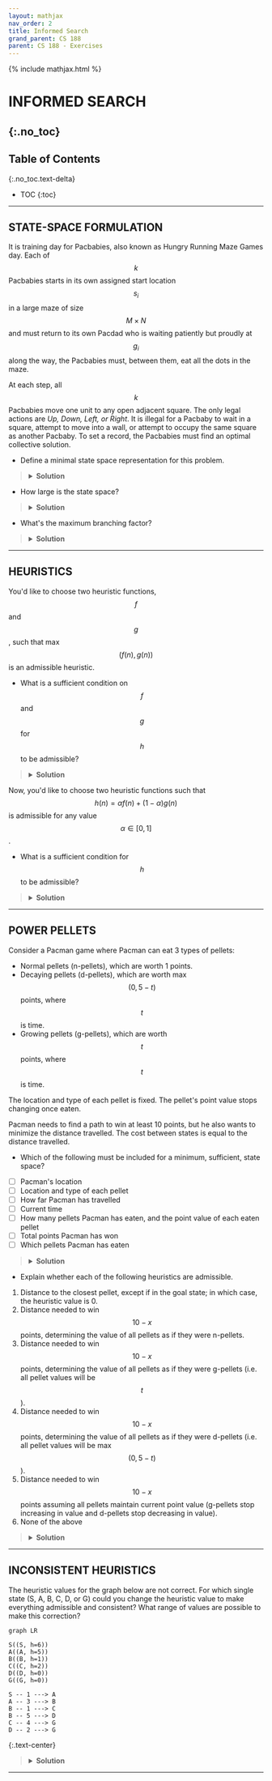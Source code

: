 ```yaml
---
layout: mathjax
nav_order: 2
title: Informed Search
grand_parent: CS 188
parent: CS 188 - Exercises
---
```

{% include mathjax.html %}

# INFORMED SEARCH
{:.no_toc}
---
## Table of Contents
{:.no_toc.text-delta}
- TOC
{:toc}
---


<!-- STATE-SPACE FORMULATION ---------------------------------------------------------------------->
## STATE-SPACE FORMULATION

It is training day for Pacbabies, also known as Hungry Running Maze Games day. Each of $$k$$
Pacbabies starts in its own assigned start location $$s_i$$ in a large maze of size $$M \times N$$
and must return to its own Pacdad who is waiting patiently but proudly at $$g_i$$ along the way,
the Pacbabies must, between them, eat all the dots in the maze.

At each step, all $$k$$ Pacbabies move one unit to any open adjacent square. The only legal actions
are *Up, Down, Left, or Right*. It is illegal for a Pacbaby to wait in a square, attempt to move
into a wall, or attempt to occupy the same square as another Pacbaby. To set a record, the
Pacbabies must find an optimal collective solution.


- Define a minimal state space representation for this problem.
> <details>
>    <summary><b>Solution</b></summary>
>     
>    <p>The state space representation should exhaustively collect all possible configurations of
>    world states, taking into account only the elements that could possibly change from one
>    moment to the next.</p>
>
>    For this problem, the world states are the possible configurations of the maze and its
>    elements, and the only elements that could change from moment to moment are:
> 
>    <ul>
>    <li>The (unknown) positions of the food pellets, as they could exist or not, or exist and
>        then stop existing (being eaten)</li>
>    <li>The positions of the Pacbabies as they traverse the maze</li>
>    </ul>
> 
>    Other things like the possible directions of Pacbabies, help create new states but, per se,
>    are not visible world configurations, nor are they variable.
> </details>


- How large is the state space?
> <details>
>    <summary><b>Solution</b></summary>
> 
>    Given the above descriptions:
>    <ul>
>    <li>The food pellets might exist or not exist in each cell of the maze, creating
>        \(2^{mn}\) possible food configurations.</li>
>    <li>The Pacbabies can possibly traverse all cells in the maze of size \(mn\). Since there
>        are \(k\) Pacbabies, there are \(O\pars{(mn)^k}\) Pacbabies' position configurations.</li>
>    </ul>
> 
>    Creating a total of \(O\pars{(mn)^k \, 2^{mn}}\) world configurations.
> </details>


- What's the maximum branching factor?
> <details>
>    <summary><b>Solution</b></summary>
>
>    The branching factor of a search tree is determined by the possible actions that could create
>    new states. Since the only actions available are the Pacbabies' directions, we have an action
>    space of 4, and as we have \(k\) Pacbabies, the branching factor has a size of \(4^k\).
> </details>

---


<!-- HEURISTICS ----------------------------------------------------------------------------------->
## HEURISTICS

You'd like to choose two heuristic functions, $$f$$ and $$g$$, such that max$$(f(n), g(n))$$ is an
admissible heuristic.


- What is a sufficient condition on $$f$$ and $$g$$ for $$h$$ to be admissible?
> <details>
>    <summary><b>Solution</b></summary>
>
>    Both, \(f\) and \(g\) have to be admissible.
> </details>


Now, you'd like to choose two heuristic functions such that
$$ h(n) = \alpha f(n) + (1 - \alpha) g(n) $$ is admissible for any value $$\alpha \in [0, 1]$$.


- What is a sufficient condition for $$h$$ to be admissible?
> <details>
>    <summary><b>Solution</b></summary>
>
>    Given that \(\alpha \in [0, 1]\), \(h(n)\) can only vary within the bounds of \(f\) and \(g\);
>    so, it is sufficient that both are admissible heuristics.
> </details>

---


<!-- POWER PELLETS -------------------------------------------------------------------------------->
## POWER PELLETS

Consider a Pacman game where Pacman can eat 3 types of pellets:

* Normal pellets (n-pellets), which are worth 1 points.
* Decaying pellets (d-pellets), which are worth max$$(0, 5 - t)$$ points, where $$t$$ is time.
* Growing pellets (g-pellets), which are worth $$t$$ points, where $$t$$ is time.

The location and type of each pellet is fixed. The pellet's point value stops changing once eaten.

Pacman needs to find a path to win at least 10 points, but he also wants to minimize the distance
travelled. The cost between states is equal to the distance travelled.


* Which of the following must be included for a minimum, sufficient, state space?
- [ ] Pacman's location
- [ ] Location and type of each pellet
- [ ] How far Pacman has travelled
- [ ] Current time
- [ ] How many pellets Pacman has eaten, and the point value of each eaten pellet
- [ ] Total points Pacman has won
- [ ] Which pellets Pacman has eaten
> <details>
>    <summary><b>Solution</b></summary>
>
>    <ul>
>    <li><b>Pacman's location</b>. You need to keep track of Pacman's position to be able to track
>       down the food pellets.</li>
>    <li><b>Current time</b>. Useful to compute the pellet's points, especially the g-pellets.</li>
>    <li><b>Total points Pacman has won</b>. This will help us reach the points goal.</li>
>    <li><b>Which pellets Pacman has eaten</b> Also useful to know what other pellets are we
>       missing to eat.</li>
>    </ul>
> </details>
<p></p>

- Explain whether each of the following heuristics are admissible.
1. Distance to the closest pellet, except if in the goal state; in which case, the heuristic
    value is 0.
1. Distance needed to win $$10 − x$$ points, determining the value of all pellets as if they
    were n-pellets.
1. Distance needed to win $$10 − x$$ points, determining the value of all pellets as if they
    were g-pellets (i.e. all pellet values will be $$t$$).
1. Distance needed to win $$10 − x$$ points, determining the value of all pellets as if they
    were d-pellets (i.e. all pellet values will be max$$(0, 5 − t)$$).
1. Distance needed to win $$10 − x$$ points assuming all pellets maintain current point value
    (g-pellets stop increasing in value and d-pellets stop decreasing in value).
1. None of the above
> <details>
>    <summary><b>Solution</b></summary>
>
>    <ul>
>    <li><b>1. Admissible.</b> Optimistic if there are more than one pellets. If there is only one
>       pellet, it could be optimistic or precise, depending on the missing points, but not
>       pessimistic.</li>
>    <li><b>2. Inadmissible.</b> Pessimistic if there are only g-pellets.</li>
>    <li><b>3. Admissible.</b> Optimistic if there are no g-pellets; precise if there are only
>       g-pellets.</li>
>    <li><b>4. Inadmissible.</b> Pessimistic, as the value of d-pellets is decreasing, in contrast
>       to the other types.</li>
>    <li><b>5. Inadmissible.</b> Pessimistic if there are g-pellets, as their value increases and
>       may pass the points test when eaten.</li>
>    </ul>
> </details>

---


<!-- INCONSISTENT HEURISTICS ---------------------------------------------------------------------->
## INCONSISTENT HEURISTICS

The heuristic values for the graph below are not correct. For which single state (S, A, B, C, D, or
G) could you change the heuristic value to make everything admissible and consistent? What range of
values are possible to make this correction?

```mermaid
graph LR

S((S, h=6))
A((A, h=5))
B((B, h=1))
C((C, h=2))
D((D, h=0))
G((G, h=0))

S -- 1 ---> A
A -- 3 ---> B
B -- 1 ---> C
B -- 5 ---> D
C -- 4 ---> G
D -- 2 ---> G
```
{:.text-center}
> <details>
>    <summary><b>Solution</b></summary>
>
>    <p>There is a conflict between nodes <code>A</code> and <code>B</code> as \(5 - 1 > 3\), but
>    changing node <code>A</code> would make its edge with <code>Start</code> inconsistent. Then,
>    the change in heuristic value must happen in <code>B</code>, who must keep consistency with
>    <code>A</code>, <code>C</code> and <code>D</code>.</p>
>
>    <p>Increasing its value to 2 will solve consistency with <code>A</code> without breaking the
>    others'. Increasing it to 3 will keep consistency as well.</p>
>
>    As any other value would break consistency, the state needing change is <code>B</code>, with
>    a range \([2, 3]\).
> </details>

---